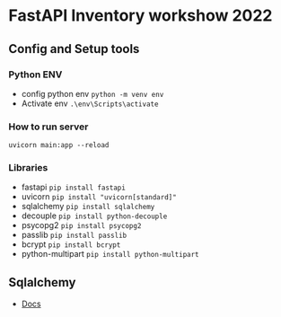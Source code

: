 # FastAPI Inventory workshow 2022

## Config and Setup tools
### Python ENV
* config python env
    `python -m venv env`
* Activate env
    `.\env\Scripts\activate`

### How to run server
`uvicorn main:app --reload`

### Libraries
* fastapi `pip install fastapi`
* uvicorn `pip install "uvicorn[standard]"`
* sqlalchemy `pip install sqlalchemy`
* decouple `pip install python-decouple`
* psycopg2 `pip install psycopg2`
* passlib `pip install passlib`
* bcrypt `pip install bcrypt`
* python-multipart `pip install python-multipart`
## Sqlalchemy
* [Docs](https://docs.sqlalchemy.org/en/14/orm/quickstart.html)